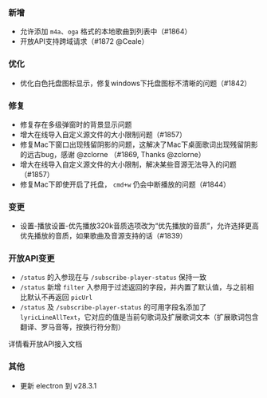 ### 新增

- 允许添加 `m4a`、`oga` 格式的本地歌曲到列表中（#1864）
- 开放API支持跨域请求（#1872 @Ceale）

### 优化

- 优化白色托盘图标显示，修复windows下托盘图标不清晰的问题（#1842）

### 修复

- 修复存在多级弹窗时的背景显示问题
- 增大在线导入自定义源文件的大小限制问题（#1857）
- 修复Mac下窗口出现残留阴影的问题，这解决了Mac下桌面歌词出现残留阴影的远古bug，感谢 @zclorne （#1869, Thanks @zclorne）
- 增大在线导入自定义源文件的大小限制，解决某些音源无法导入的问题（#1857）
- 修复Mac下即使开启了托盘， `cmd+w` 仍会中断播放的问题（#1844）

### 变更

- 设置-播放设置-优先播放320k音质选项改为“优先播放的音质”，允许选择更高优先播放的音质，如果歌曲及音源支持的话（#1839）

### 开放API变更

- `/status` 的入参现在与 `/subscribe-player-status` 保持一致
- `/status` 新增 `filter` 入参用于过滤返回的字段，并内置了默认值，与之前相比默认不再返回 `picUrl`
- `/status` 及 `/subscribe-player-status` 的可用字段名添加了 `lyricLineAllText`，它对应的值是当前句歌词及扩展歌词文本（扩展歌词包含翻译、罗马音等，按换行符分割）

详情看开放API接入文档

### 其他

- 更新 electron 到 v28.3.1
